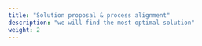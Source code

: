 ```yaml
---
title: "Solution proposal & process alignment"
description: "we will find the most optimal solution"
weight: 2
---
```

